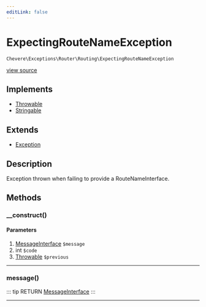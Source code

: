 ```yaml
---
editLink: false
---
```


# ExpectingRouteNameException

`Chevere\Exceptions\Router\Routing\ExpectingRouteNameException`

[view source](https://github.com/chevere/chevere/blob/master/Router/Routing/ExpectingRouteNameException.php)

## Implements

- [Throwable](https://www.php.net/manual/class.throwable)
- [Stringable](https://www.php.net/manual/class.stringable)

## Extends

- [Exception](../../Core/Exception.md)

## Description

Exception thrown when failing to provide a RouteNameInterface.

## Methods

### __construct()

#### Parameters

1. [MessageInterface](../../../Interfaces/Message/MessageInterface.md) `$message`
2. int `$code`
3. [Throwable](https://www.php.net/manual/class.throwable) `$previous`

---

### message()

::: tip RETURN
[MessageInterface](../../../Interfaces/Message/MessageInterface.md)
:::

---
